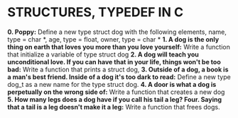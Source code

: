 # STRUCTURES, TYPEDEF IN C
**0. Poppy:** Define a new type struct dog with the following elements, name, type = char *, age, type = float, owner, type = char *
**1. A dog is the only thing on earth that loves you more than you love yourself:** Write a function that initialize a variable of type struct dog
**2. A dog will teach you unconditional love. If you can have that in your life, things won't be too bad:** Write a function that prints a struct dog,
**3. Outside of a dog, a book is a man's best friend. Inside of a dog it's too dark to read:** Define a new type dog_t as a new name for the type struct dog.
**4. A door is what a dog is perpetually on the wrong side of:** Write a function that creates a new dog
**5. How many legs does a dog have if you call his tail a leg? Four. Saying that a tail is a leg doesn't make it a leg:** Write a function that frees dogs. 
